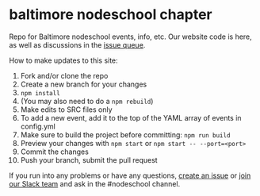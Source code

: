 baltimore nodeschool chapter
============================

Repo for Baltimore nodeschool events, info, etc. Our website code is here, as well as discussions in the [issue queue](http://github.com/nodeschool/baltimore/issues).

How to make updates to this site:

1. Fork and/or clone the repo
1. Create a new branch for your changes
1. `npm install`
1. (You may also need to do a `npm rebuild`)
1. Make edits to SRC files only
1. To add a new event, add it to the top of the YAML array of events in config.yml
1. Make sure to build the project before committing: `npm run build`
1. Preview your changes with `npm start` or `npm start -- --port=<port>`
1. Commit the changes
1. Push your branch, submit the pull request

If you run into any problems or have any questions, [create an issue](http://github.com/nodeschool/baltimore/issues) or [join our Slack team](http://charmcityjs.herokuapp.com) and ask in the #nodeschool channel.
